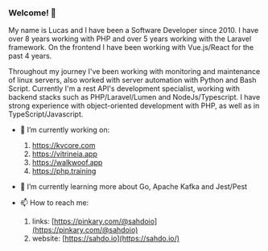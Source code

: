 ### Welcome! 👋

My name is Lucas and I have been a Software Developer since 2010. I have over 8 years working with PHP and over 5 years working with the Laravel framework. On the frontend I have been working with Vue.js/React for the past 4 years.

Throughout my journey I've been working with monitoring and maintenance of linux servers, also worked with server automation with Python and Bash Script. Currently I'm a rest API's development specialist, working with backend stacks such as PHP/Laravel/Lumen and NodeJs/Typescript. I have strong experience with object-oriented development with PHP, as well as in TypeScript/Javascript.

- 🔭 I’m currently working on: 
    1. https://kvcore.com
    2. https://vitrineia.app
    3. https://walkwoof.app
    4. https://php.training
- 🌱 I’m currently learning more about Go, Apache Kafka and Jest/Pest

- 📫 How to reach me: 
    1. links: [https://pinkary.com/@sahdoio](https://pinkary.com/@sahdoio)
    2. website: [https://sahdo.io](https://sahdo.io/)
